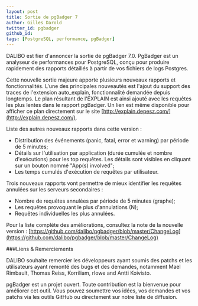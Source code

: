 ```yaml
---
layout: post
title: Sortie de pgBadger 7
author: Gilles Darold
twitter_id: pgbadger
github_id: 
tags: [PostgreSQL, performance, pgBadger]
---
```

DALIBO est fier d'annoncer la sortie de pgBadger 7.0.
PgBadger est un analyseur de performances pour PostgreSQL, conçu pour produire rapidement des rapports détaillés à partir de vos fichiers de logs Postgres.

<!--MORE-->

Cette nouvelle sortie majeure apporte plusieurs nouveaux rapports et fonctionnalités. L'une des principales nouveautés est l'ajout du support des traces de l'extension auto_explain, fonctionnalité demandée depuis longtemps. Le plan résultant de l'EXPLAIN est ainsi ajouté avec les requêtes les plus lentes dans le rapport pgBadger. Un lien est même disponible pour afficher ce plan directement sur le site  [http://explain.depesz.com/](http://explain.depesz.com/).
  
Liste des autres nouveaux rapports dans cette version :

  * Distribution des événements (panic, fatal, error et warning) par période de 5 minutes;
  * Détails sur l'utilisation par application (durée cumulée et nombre d'exécutions) pour les top requêtes. Les détails sont visibles en cliquant sur un bouton nommé "App(s) involved";
  * Les temps cumulés d'exécution de requêtes par utilisateur.

Trois nouveaux rapports vont permettre de mieux identifier les requêtes annulées sur les serveurs secondaires :

  * Nombre de requêtes annulées par période de 5 minutes (graphe);
  * Les requêtes provoquant le plus d'annulations (N);
  * Requêtes individuelles les plus annulées.

Pour la liste complète des améliorations, consultez la note de la nouvelle version :
[https://github.com/dalibo/pgbadger/blob/master/ChangeLog](https://github.com/dalibo/pgbadger/blob/master/ChangeLog)

###Liens & Remerciements

DALIBO souhaite remercier les développeurs ayant soumis des patchs et les utilisateurs ayant remonté des bugs et des demandes, notamment Mael Rimbault, Thomas Reiss, Korriliam, rlowe and Antti Koivisto.

pgBadger est un projet ouvert. Toute contribution est la bienvenue pour améliorer cet outil.
Vous pouvez soumettre vos idées, vos demandes et vos patchs via les outils GitHub ou directement sur notre liste de diffusion.

